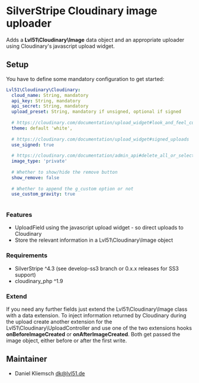 # SilverStripe Cloudinary image uploader
Adds a **Lvl51\Cloudinary\Image** data object and an appropriate uploader using Cloudinary's javascript upload widget.

## Setup
You have to define some mandatory configuration to get started:

```yaml
Lvl51\Cloudinary\Cloudinary:
  cloud_name: String, mandatory
  api_key: String, mandatory
  api_secret: String, mandatory
  upload_preset: String, mandatory if unsigned, optional if signed
  
  # https://cloudinary.com/documentation/upload_widget#look_and_feel_customization
  theme: default 'white', 
  
  # https://cloudinary.com/documentation/upload_widget#signed_uploads
  use_signed: true
  
  # https://cloudinary.com/documentation/admin_api#delete_all_or_selected_resources
  image_type: 'private'
  
  # Whether to show/hide the remove button
  show_remove: false
  
  # Whether to append the g_custom option or not
  use_custom_gravity: true
  
```

### Features
- UploadField using the javascript upload widget - so direct uploads to Cloudinary
- Store the relevant information in a Lvl51\Cloudinary\Image object

### Requirements
- SilverStripe ^4.3 (see develop-ss3 branch or 0.x.x releases for SS3 support)
- cloudinary_php ^1.9

### Extend
If you need any further fields just extend the Lvl51\Cloudinary\Image class with a data extension. To inject information returned by Cloudinary during the upload create another extension for the Lvl51\Cloudinary\UploadController and use one of the two extensions hooks **onBeforeImageCreated** or **onAfterImageCreated**. Both get passed the image object, either before or after the first write.

## Maintainer
- Daniel Kliemsch <dk@lvl51.de>
